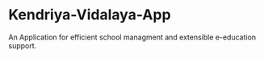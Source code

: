 # Kendriya-Vidalaya-App
An Application for efficient school managment and extensible e-education support.
